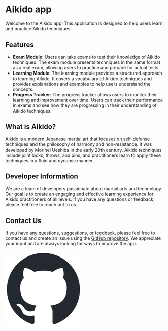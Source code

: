 # Aikido app

Welcome to the Aikido app! This application is designed to help users learn and practice Aikido techniques.

## Features

- **Exam Module**: Users can take exams to test their knowledge of Aikido techniques. The exam module presents techniques in the same format as a real exam, allowing users to practice and prepare for actual tests.
- **Learning Module**: The learning module provides a structured approach to learning Aikido. It covers a vocabulary of Aikido techniques and provides explanations and examples to help users understand the concepts.
- **Progress Tracker**: The progress tracker allows users to monitor their learning and improvement over time. Users can track their performance in exams and see how they are progressing in their understanding of Aikido techniques.

## What is Aikido?

Aikido is a modern Japanese martial art that focuses on self-defense techniques and the philosophy of harmony and non-resistance. It was developed by Morihei Ueshiba in the early 20th century. Aikido techniques include joint locks, throws, and pins, and practitioners learn to apply these techniques in a fluid and dynamic manner.

## Developer Information

We are a team of developers passionate about martial arts and technology. Our goal is to create an engaging and effective learning experience for Aikido practitioners of all levels. If you have any questions or feedback, please feel free to reach out to us.

## Contact Us

If you have any questions, suggestions, or feedback, please feel free to contact us and create an issue using the [GitHub repository](https://github.com/LouisLeNezet/AikidoHelper). We appreciate your input and are always looking for ways to improve the app.

[![Github repository](assets/images/icon_github.png)](https://github.com/LouisLeNezet/AikidoHelper)
